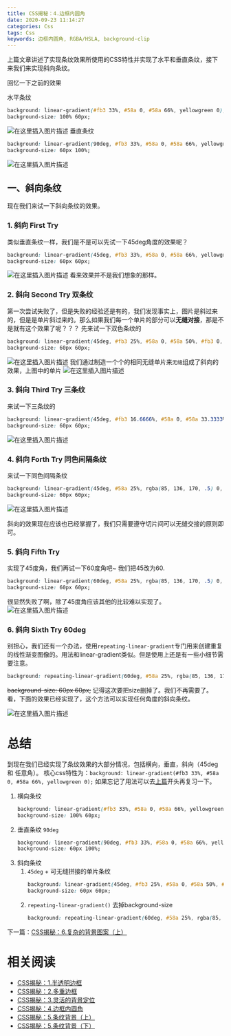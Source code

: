 ```yaml
---
title: CSS揭秘：4.边框内圆角
date: 2020-09-23 11:14:27
categories: Css
tags: Css
keywords: 边框内圆角, RGBA/HSLA, background-clip
---
```


上篇文章讲述了实现条纹效果所使用的CSS特性并实现了水平和垂直条纹，接下来我们来实现斜向条纹。

回忆一下之前的效果

水平条纹

```css
background: linear-gradient(#fb3 33%, #58a 0, #58a 66%, yellowgreen 0);
background-size: 100% 60px;
```
![在这里插入图片描述](https://img-blog.csdnimg.cn/20200703004052995.png)
 垂直条纹
```css
background: linear-gradient(90deg, #fb3 33%, #58a 0, #58a 66%, yellowgreen 0);
background-size: 60px 100%;
```
![在这里插入图片描述](https://img-blog.csdnimg.cn/20200703010130334.png)
## 一、斜向条纹 
现在我们来试一下斜向条纹的效果。
### 1. 斜向 First Try
类似垂直条纹一样，我们是不是可以先试一下45deg角度的效果呢？
```css
background: linear-gradient(45deg, #fb3 33%, #58a 0, #58a 66%, yellowgreen 0);
background-size: 60px 60px;
```

 ![在这里插入图片描述](https://img-blog.csdnimg.cn/20200707224917963.png)
 看来效果并不是我们想象的那样。
 
 ### 2. 斜向 Second Try 双条纹
 第一次尝试失败了，但是失败的经验还是有的，我们发现事实上，图片是斜过来的，但是是单片斜过来的。那么如果我们每一个单片的部分可以**无缝对接**，那是不是就有这个效果了呢？？？
 先来试一下双色条纹的
```css
background: linear-gradient(45deg, #fb3 25%, #58a 0, #58a 50%, #fb3 0, #fb3 75%, #58a 0, #58a 100%);
background-size: 60px 60px;
```

 ![在这里插入图片描述](https://img-blog.csdnimg.cn/20200707225023196.png)
 我们通过制造一个个的相同无缝单片来`无缝`组成了斜向的效果，上图中的单片
 ![在这里插入图片描述](https://img-blog.csdnimg.cn/2020070722525997.png)
 ### 3. 斜向 Third Try 三条纹
来试一下三条纹的
```css
background: linear-gradient(45deg, #fb3 16.6666%, #58a 0, #58a 33.3333%, yellowgreen 0, yellowgreen 50%, #fb3 0, #fb3 66.6666%, #58a 0, #58a 83.3333%, yellowgreen 0, yellowgreen 100%);
background-size: 60px 60px;
```
![在这里插入图片描述](https://img-blog.csdnimg.cn/20200708092318421.png)
 ### 4. 斜向 Forth Try 同色间隔条纹
来试一下同色间隔条纹
```css
background: linear-gradient(45deg, #58a 25%, rgba(85, 136, 170, .5) 0, rgba(85, 136, 170, .5) 50%, #58a 0, #58a 75%, rgba(85, 136, 170, .5) 0, rgba(85, 136, 170, .5) 100%);
background-size: 60px 60px;
```
![在这里插入图片描述](https://img-blog.csdnimg.cn/20200708093023181.png)

斜向的效果现在应该也已经掌握了，我们只需要遵守切片间可以无缝交接的原则即可。
 ### 5. 斜向 Fifth Try
实现了45度角，我们再试一下60度角吧~ 我们把45改为60.
```css
background: linear-gradient(60deg, #58a 25%, rgba(85, 136, 170, .5) 0, rgba(85, 136, 170, .5) 50%, #58a 0, #58a 75%, rgba(85, 136, 170, .5) 0, rgba(85, 136, 170, .5) 100%);
background-size: 60px 60px;
```
很显然失败了啊，除了45度角应该其他的比较难以实现了。
![在这里插入图片描述](https://img-blog.csdnimg.cn/20200708093435612.png)
 ### 6. 斜向 Sixth Try 60deg
别担心，我们还有一个办法，使用`repeating-linear-gradient`专门用来创建重复的线性渐变图像的。用法和linear-gradient类似。但是使用上还是有一些小细节需要注意。
```css
background: repeating-linear-gradient(60deg, #58a 25%, rgba(85, 136, 170, .5) 0, rgba(85, 136, 170, .5) 50%, #58a 0, #58a 75%, rgba(85, 136, 170, .5) 0, rgba(85, 136, 170, .5) 100%);
```
~~background-size: 60px 60px;~~  记得这次要把size删掉了。我们不再需要了。
看，下面的效果已经实现了，这个方法可以实现任何角度的斜向条纹。

![在这里插入图片描述](https://img-blog.csdnimg.cn/20200708094400556.png)
# 总结
到现在我们已经实现了条纹效果的大部分情况，包括横向，垂直，斜向（45deg 和 任意角）。
核心css特性为：`background: linear-gradient(#fb3 33%, #58a 0, #58a 66%, yellowgreen 0);` 如果忘记了用法可以去[上篇](https://blog.csdn.net/lunhui1994_/article/details/106933714)开头再复习一下。
1. 横向条纹 
	```css
	background: linear-gradient(#fb3 33%, #58a 0, #58a 66%, yellowgreen 0);
	background-size: 100% 60px;
	```
2. 垂直条纹 `90deg`
	```css
	background: linear-gradient(90deg, #fb3 33%, #58a 0, #58a 66%, yellowgreen 0);
	background-size: 60px 100%;
	```
3. 斜向条纹
	1.  `45deg` + 可无缝拼接的单片条纹
		```css
		background: linear-gradient(45deg, #fb3 25%, #58a 0, #58a 50%, #fb3 0, #fb3 75%, #58a 0, #58a 100%);
		background-size: 60px 60px;
		```
	2. `repeating-linear-gradient()` 去掉background-size
		 ```css
		background: repeating-linear-gradient(60deg, #58a 25%, rgba(85, 136, 170, .5) 0, rgba(85, 136, 170, .5) 50%, #58a 0, #58a 75%, rgba(85, 136, 170, .5) 0, rgba(85, 136, 170, .5) 100%);
		```
下一篇：[CSS揭秘：6.复杂的背景图案（上）](https://blog.csdn.net/lunhui1994_/article/details/108526888)

# 相关阅读
- [CSS揭秘：1.半透明边框](https://blog.csdn.net/lunhui1994_/article/details/106653195)
- [CSS揭秘：2.多重边框](https://blog.csdn.net/lunhui1994_/article/details/106677231)
- [CSS揭秘：3.灵活的背景定位](https://blog.csdn.net/lunhui1994_/article/details/106699349)
- [CSS揭秘：4.边框内圆角](https://blog.csdn.net/lunhui1994_/article/details/106845534)
- [CSS揭秘：5.条纹背景（上）](https://blog.csdn.net/lunhui1994_/article/details/106933714)
- [CSS揭秘：5.条纹背景（下）](https://blog.csdn.net/lunhui1994_/article/details/107192736)
